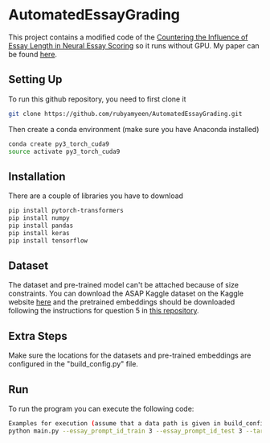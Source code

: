 # AutomatedEssayGrading
This project contains a modified code of the [Countering the Influence of Essay Length in Neural Essay Scoring](https://aclanthology.org/2021.sustainlp-1.4.pdf) so it runs without GPU. My paper can be found [here](https://www.overleaf.com/download/project/62e4240ecc5bc80c9c7d8881/build/1826fc10e5c-efa73517464373aa/output/output.pdf?compileGroup=standard&clsiserverid=clsi-pre-emp-e2-f-4c0q&popupDownload=true).
## Setting Up
To run this github repository, you need to first clone it
```bash
git clone https://github.com/rubyamyeen/AutomatedEssayGrading.git
```
Then create a conda environment (make sure you have Anaconda installed)
```bash
conda create py3_torch_cuda9
source activate py3_torch_cuda9
```
## Installation
There are a couple of libraries you have to download
```bash
pip install pytorch-transformers
pip install numpy
pip install pandas
pip install keras
pip install tensorflow
```
## Dataset
The dataset and pre-trained model can't be attached because of size constraints. You can download the ASAP Kaggle dataset on the Kaggle website [here](https://www.kaggle.com/competitions/asap-aes/data) and the pretrained embeddings should be downloaded following the instructions for question 5 in [this repository](https://github.com/nusnlp/nea/blob/master/FAQ.md).

## Extra Steps
Make sure the locations for the datasets and pre-trained embeddings are configured in the "build_config.py" file.

## Run
To run the program you can execute the following code:
```bash
Examples for execution (assume that a data path is given in build_config.py).
python main.py --essay_prompt_id_train 3 --essay_prompt_id_test 3 --target_model ilcr_kld
```
